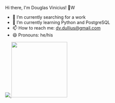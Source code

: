 Hi there, I'm Douglas Vinicius! 👋W

- 🔭 I’m currently searching for a work
- 🌱 I’m currently learning Python and PostgreSQL
- 📫 How to reach me: dv.dullius@gmail.com
- 😄 Pronouns: he/his

<div>
    <a href="https://github.com/DouglasVinicius">
    <img height=""180cm" src="https://github-readme-stats.vercel.app/api?username=DouglasVinicius&show_icons=true&theme=dracula&include_all_commits=true&cout_private=true"/>
    <img height="180cm" src="https://github-readme-stats.vercel.app/api/top-langs/?username=DouglasVinicius&layout=compact&langs_count=16&theme=dracula"/>
</div>
<!--
- 🤔 I’m looking for help with ...
- 💬 Ask me about ...
- ⚡ Fun fact: ...
-->
